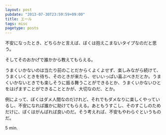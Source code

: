 ```yaml
---
layout: post
pubdate: "2013-07-30T23:59:59+09:00"
title: エール
tags: misc
pagetype: posts
---
```

不安になったとき、どちらかと言えば、ぼくは抱えこまないタイプなのだと思う。

そしてそのおかげで誰かから教えてもらえる。

うまくいかないのは当たり前のことだからくよくよせず、楽しみながら続けて、うまくいくときを待ち、そのときが来たら、せいいっぱい喜ぶべきだとか。うまくいかないときでも楽しそうに振る舞うことができるとか、うまくいかないひとをはげますことができることとかが、大切なのだ、とか。

例によって、ぼくはダメ人間なのだけれど、それでもダメなりに楽しくやっているし、不安になれば誰かに助けてもらえる。あともうすこし、そのすこしのためだけに、ぼくはがんばれば良いのだ。そう考えれば、不安もやわらぐというものだ。

5 min.
